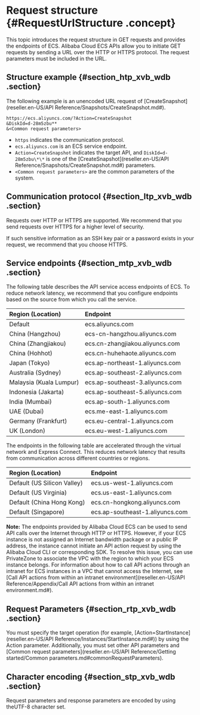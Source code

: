 # Request structure {#RequestUrlStructure .concept}

This topic introduces the request structure in GET requests and provides the endpoints of ECS. Alibaba Cloud ECS APIs allow you to initiate GET requests by sending a URL over the HTTP or HTTPS protocol. The request parameters must be included in the URL.

## Structure example {#section_htp_xvb_wdb .section}

The following example is an unencoded URL request of [CreateSnapshot](reseller.en-US/API Reference/Snapshots/CreateSnapshot.md#).

``` {#codeblock_arf_c6f_sxr}
https://ecs.aliyuncs.com/?Action=CreateSnapshot
&DiskId=d-28m5zbu**
&<Common request parameters>
```

-   `https` indicates the communication protocol.
-   `ecs.aliyuncs.com` is an ECS service endpoint.
-   `Action=CreateSnapshot` indicates the target API, and `DiskId=d-28m5zbu\*\*` is one of the [CreateSnapshot](reseller.en-US/API Reference/Snapshots/CreateSnapshot.md#) parameters.
-   `<Common request parameters>` are the common parameters of the system.

## Communication protocol {#section_ltp_xvb_wdb .section}

Requests over HTTP or HTTPS are supported. We recommend that you send requests over HTTPS for a higher level of security.

If such sensitive information as an SSH key pair or a password exists in your request, we recommend that you choose HTTPS.

## Service endpoints {#section_mtp_xvb_wdb .section}

The following table describes the API service access endpoints of ECS. To reduce network latency, we recommend that you configure endpoints based on the source from which you call the service.

|Region \(Location\)|Endpoint|
|:------------------|:-------|
|Default|ecs.aliyuncs.com|
|China \(Hangzhou\)|ecs-cn-hangzhou.aliyuncs.com|
|China \(Zhangjiakou\)|ecs.cn-zhangjiakou.aliyuncs.com|
|China \(Hohhot\)|ecs.cn-huhehaote.aliyuncs.com|
|Japan \(Tokyo\)|ecs.ap-northeast-1.aliyuncs.com|
|Australia \(Sydney\)|ecs.ap-southeast-2.aliyuncs.com|
|Malaysia \(Kuala Lumpur\)|ecs.ap-southeast-3.aliyuncs.com|
|Indonesia \(Jakarta\)|ecs.ap-southeast-5.aliyuncs.com|
|India \(Mumbai\)|ecs.ap-south-1.aliyuncs.com|
|UAE \(Dubai\)|ecs.me-east-1.aliyuncs.com|
|Germany \(Frankfurt\)|ecs.eu-central-1.aliyuncs.com|
|UK \(London\)|ecs.eu-west-1.aliyuncs.com|

The endpoints in the following table are accelerated through the virtual network and Express Connect. This reduces network latency that results from communication across different countries or regions.

|Region \(Location\)|Endpoint|
|:------------------|:-------|
|Default \(US Silicon Valley\)|ecs.us-west-1.aliyuncs.com|
|Default \(US Virginia\)|ecs.us-east-1.aliyuncs.com|
|Default \(China Hong Kong\)|ecs.cn-hongkong.aliyuncs.com|
|Default \(Singapore\)|ecs.ap-southeast-1.aliyuncs.com|

**Note:** The endpoints provided by Alibaba Cloud ECS can be used to send API calls over the Internet through HTTP or HTTPS. However, if your ECS instance is not assigned an Internet bandwidth package or a public IP address, the instance cannot initiate an API action request by using the Alibaba Cloud CLI or corresponding SDK. To resolve this issue, you can use PrivateZone to associate the VPC with the region to which your ECS instance belongs. For information about how to call API actions through an intranet for ECS instances in a VPC that cannot access the Internet, see [Call API actions from within an intranet environment](reseller.en-US/API Reference/Appendix/Call API actions from within an intranet environment.md#).

## Request Parameters {#section_rtp_xvb_wdb .section}

You must specify the target operation \(for example, [Action=StartInstance](reseller.en-US/API Reference/Instances/StartInstance.md#)\) by using the Action parameter. Additionally, you must set other API parameters and [Common request parameters](reseller.en-US/API Reference/Getting started/Common parameters.md#commonRequestParameters).

## Character encoding {#section_stp_xvb_wdb .section}

Request parameters and response parameters are encoded by using theUTF-8 character set.

